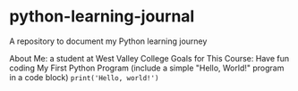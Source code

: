 # python-learning-journal
A repository to document my Python learning journey

About Me: a student at West Valley College
Goals for This Course: Have fun coding
My First Python Program (include a simple "Hello, World!" program in a code block)
 ```print('Hello, world!') ```
